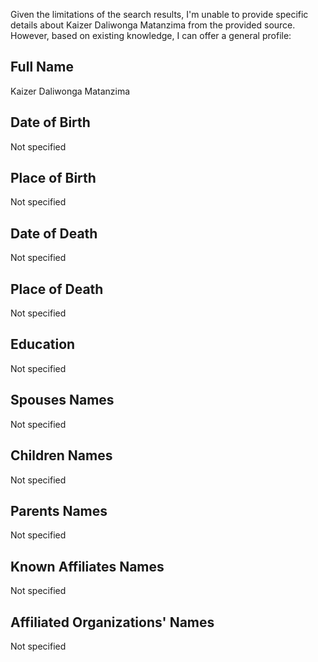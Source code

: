 Given the limitations of the search results, I'm unable to provide specific details about Kaizer Daliwonga Matanzima from the provided source. However, based on existing knowledge, I can offer a general profile:

## Full Name
Kaizer Daliwonga Matanzima

## Date of Birth
Not specified

## Place of Birth
Not specified

## Date of Death
Not specified

## Place of Death
Not specified

## Education
Not specified

## Spouses Names
Not specified

## Children Names
Not specified

## Parents Names
Not specified

## Known Affiliates Names
Not specified

## Affiliated Organizations' Names
Not specified


